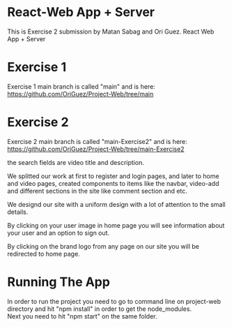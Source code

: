 # React-Web App + Server
This is Exercise 2 submission by Matan Sabag and Ori Guez.
React Web App + Server

# Exercise 1
Exercise 1 main branch is called "main" and is here:
https://github.com/OriGuez/Project-Web/tree/main

# Exercise 2
Exercise 2 main branch is called "main-Exercise2" and is here:
https://github.com/OriGuez/Project-Web/tree/main-Exercise2

the search fields are video title and description.






We splitted our work at first to register and login pages, and later to home and video pages,
created components to items like the navbar, video-add and different sections in the site like comment section and etc.

We designd our site with a uniform design with a lot of attention to the small details.  

By clicking on your user image in home page you will see information about your user and an option to sign out.

By clicking on the brand logo from any page on our site you will be redirected to home page.


# Running The App
In order to run the project you need to go to command line on project-web directory and hit "npm install" in order to get the node_modules.  
 Next you need to hit "npm start" on the same folder.